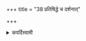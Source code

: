 +++
title = "38 प्रतिषिद्धे च दर्शनात्"

+++

<details><summary>कपर्दिस्वामी</summary>


<details>

<details><summary>हरदत्तः</summary>


<details>

<details><summary>Müller</summary>

Also, because, when the Amāvāsyā sacrifice is barred, the Pitṛyajña is seen to take place.
</details>

<details><summary>थिते</summary>

प्रतिषिद्धे च दर्शनात् ३८
</details>
